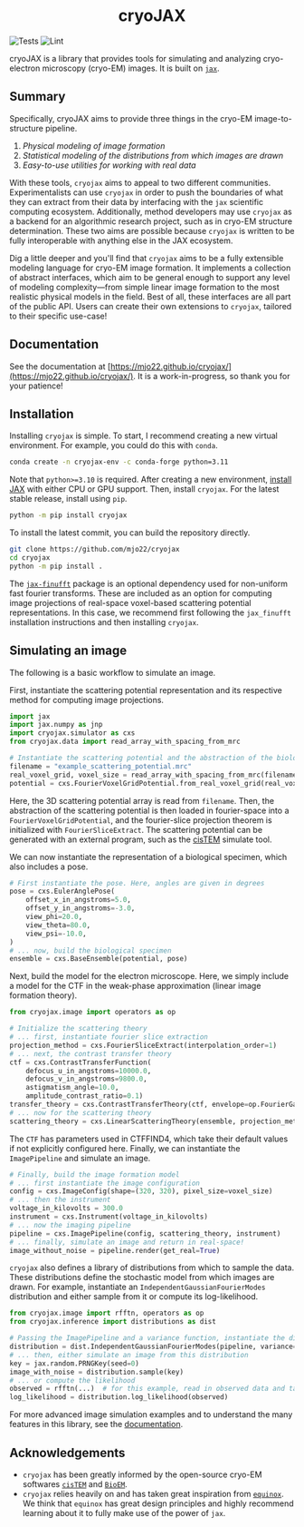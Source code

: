 <h1 align='center'>cryoJAX</h1>

![Tests](https://github.com/mjo22/cryojax/actions/workflows/testing.yml/badge.svg)
![Lint](https://github.com/mjo22/cryojax/actions/workflows/ruff.yml/badge.svg)

cryoJAX is a library that provides tools for simulating and analyzing cryo-electron microscopy (cryo-EM) images. It is built on [`jax`](https://jax.readthedocs.io/en/latest/).

## Summary

Specifically, cryoJAX aims to provide three things in the cryo-EM image-to-structure pipeline.

1. *Physical modeling of image formation*
2. *Statistical modeling of the distributions from which images are drawn*
3. *Easy-to-use utilities for working with real data*

With these tools, `cryojax` aims to appeal to two different communities. Experimentalists can use `cryojax` in order to push the boundaries of what they can extract from their data by interfacing with the `jax` scientific computing ecosystem. Additionally, method developers may use `cryojax` as a backend for an algorithmic research project, such as in cryo-EM structure determination. These two aims are possible because `cryojax` is written to be fully interoperable with anything else in the JAX ecosystem.

Dig a little deeper and you'll find that `cryojax` aims to be a fully extensible modeling language for cryo-EM image formation. It implements a collection of abstract interfaces, which aim to be general enough to support any level of modeling complexity—from simple linear image formation to the most realistic physical models in the field. Best of all, these interfaces are all part of the public API. Users can create their own extensions to `cryojax`, tailored to their specific use-case!

## Documentation

See the documentation at [https://mjo22.github.io/cryojax/](https://mjo22.github.io/cryojax/). It is a work-in-progress, so thank you for your patience!

## Installation

Installing `cryojax` is simple. To start, I recommend creating a new virtual environment. For example, you could do this with `conda`.

```bash
conda create -n cryojax-env -c conda-forge python=3.11
```

Note that `python>=3.10` is required. After creating a new environment, [install JAX](https://github.com/google/jax#installation) with either CPU or GPU support. Then, install `cryojax`. For the latest stable release, install using `pip`.

```bash
python -m pip install cryojax
```

To install the latest commit, you can build the repository directly.

```bash
git clone https://github.com/mjo22/cryojax
cd cryojax
python -m pip install .
```

The [`jax-finufft`](https://github.com/dfm/jax-finufft) package is an optional dependency used for non-uniform fast fourier transforms. These are included as an option for computing image projections of real-space voxel-based scattering potential representations. In this case, we recommend first following the `jax_finufft` installation instructions and then installing `cryojax`.

## Simulating an image

The following is a basic workflow to simulate an image.

First, instantiate the scattering potential representation and its respective method for computing image projections.

```python
import jax
import jax.numpy as jnp
import cryojax.simulator as cxs
from cryojax.data import read_array_with_spacing_from_mrc

# Instantiate the scattering potential and the abstraction of the biological specimen
filename = "example_scattering_potential.mrc"
real_voxel_grid, voxel_size = read_array_with_spacing_from_mrc(filename)
potential = cxs.FourierVoxelGridPotential.from_real_voxel_grid(real_voxel_grid, voxel_size)
```

Here, the 3D scattering potential array is read from `filename`. Then, the abstraction of the scattering potential is then loaded in fourier-space into a `FourierVoxelGridPotential`, and the fourier-slice projection theorem is initialized with `FourierSliceExtract`. The scattering potential can be generated with an external program, such as the [cisTEM](https://github.com/timothygrant80/cisTEM) simulate tool.

We can now instantiate the representation of a biological specimen, which also includes a pose.

```python
# First instantiate the pose. Here, angles are given in degrees
pose = cxs.EulerAnglePose(
    offset_x_in_angstroms=5.0,
    offset_y_in_angstroms=-3.0,
    view_phi=20.0,
    view_theta=80.0,
    view_psi=-10.0,
)
# ... now, build the biological specimen
ensemble = cxs.BaseEnsemble(potential, pose)
```

Next, build the model for the electron microscope. Here, we simply include a model for the CTF in the weak-phase approximation (linear image formation theory).

```python
from cryojax.image import operators as op

# Initialize the scattering theory
# ... first, instantiate fourier slice extraction
projection_method = cxs.FourierSliceExtract(interpolation_order=1)
# ... next, the contrast transfer theory
ctf = cxs.ContrastTransferFunction(
    defocus_u_in_angstroms=10000.0,
    defocus_v_in_angstroms=9800.0,
    astigmatism_angle=10.0,
    amplitude_contrast_ratio=0.1)
transfer_theory = cxs.ContrastTransferTheory(ctf, envelope=op.FourierGaussian(b_factor=5.0))
# ... now for the scattering theory
scattering_theory = cxs.LinearScatteringTheory(ensemble, projection_method, transfer_theory)
```

The `CTF` has parameters used in CTFFIND4, which take their default values if not
explicitly configured here. Finally, we can instantiate the `ImagePipeline` and simulate an image.

```python
# Finally, build the image formation model
# ... first instantiate the image configuration
config = cxs.ImageConfig(shape=(320, 320), pixel_size=voxel_size)
# ... then the instrument
voltage_in_kilovolts = 300.0
instrument = cxs.Instrument(voltage_in_kilovolts)
# ... now the imaging pipeline
pipeline = cxs.ImagePipeline(config, scattering_theory, instrument)
# ... finally, simulate an image and return in real-space!
image_without_noise = pipeline.render(get_real=True)
```

`cryojax` also defines a library of distributions from which to sample the data. These distributions define the stochastic model from which images are drawn. For example, instantiate an `IndependentGaussianFourierModes` distribution and either sample from it or compute its log-likelihood.

```python
from cryojax.image import rfftn, operators as op
from cryojax.inference import distributions as dist

# Passing the ImagePipeline and a variance function, instantiate the distribution
distribution = dist.IndependentGaussianFourierModes(pipeline, variance=op.Constant(1.0))
# ... then, either simulate an image from this distribution
key = jax.random.PRNGKey(seed=0)
image_with_noise = distribution.sample(key)
# ... or compute the likelihood
observed = rfftn(...)  # for this example, read in observed data and take FFT
log_likelihood = distribution.log_likelihood(observed)
```

For more advanced image simulation examples and to understand the many features in this library, see the [documentation](https://mjo22.github.io/cryojax/).

## Acknowledgements

- `cryojax` has been greatly informed by the open-source cryo-EM softwares [`cisTEM`](https://github.com/timothygrant80/cisTEM) and [`BioEM`](https://github.com/bio-phys/BioEM).
- `cryojax` relies heavily on and has taken great inspiration from [`equinox`](https://github.com/patrick-kidger/equinox/). We think that `equinox` has great design principles and highly recommend learning about it to fully make use of the power of `jax`.
